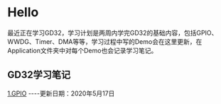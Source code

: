 # Hello

最近正在学习GD32，学习计划是两周内学完GD32的基础内容，包括GPIO、WWDG、Timer、DMA等等，学习过程中写的Demo会在这里更新，在Application文件夹中对每个Demo也会记录学习笔记。

## GD32学习笔记

[1.GPIO](./Application/Demo1_GPIO/GPIO学习笔记.md) ----更新日期：2020年5月17日
